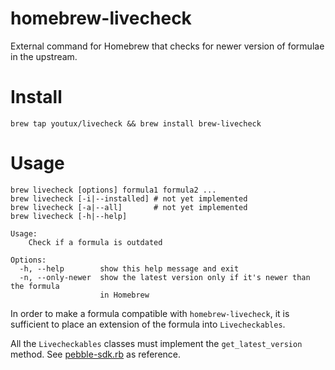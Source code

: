 homebrew-livecheck
==================

External command for Homebrew that checks for newer version of formulae in the upstream.

# Install
    brew tap youtux/livecheck && brew install brew-livecheck

# Usage
```
brew livecheck [options] formula1 formula2 ...
brew livecheck [-i|--installed] # not yet implemented
brew livecheck [-a|--all]       # not yet implemented
brew livecheck [-h|--help]

Usage:
    Check if a formula is outdated

Options:
  -h, --help        show this help message and exit
  -n, --only-newer  show the latest version only if it's newer than the formula
                    in Homebrew
```

In order to make a formula compatible with `homebrew-livecheck`, it is sufficient to place an extension of the formula into `Livecheckables`.

All the `Livecheckables` classes must implement the `get_latest_version` method.
See [pebble-sdk.rb](Livecheckables/pebble-sdk.rb) as reference.
